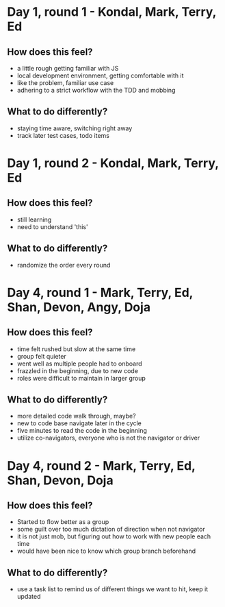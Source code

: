 # Day 1, round 1 - Kondal, Mark, Terry, Ed

## How does this feel?
- a little rough getting familiar with JS
- local development environment, getting comfortable with it
- like the problem, familiar use case
- adhering to a strict workflow with the TDD and mobbing

## What to do differently?
- staying time aware, switching right away
- track later test cases, todo items

# Day 1, round 2 - Kondal, Mark, Terry, Ed

## How does this feel?
- still learning
- need to understand 'this'

## What to do differently?
- randomize the order every round

# Day 4, round 1 -  Mark, Terry, Ed, Shan, Devon, Angy, Doja

## How does this feel?
- time felt rushed but slow at the same time
- group felt quieter
- went well as multiple people had to onboard
- frazzled in the beginning, due to new code
- roles were difficult to maintain in larger group 

## What to do differently?
- more detailed code walk through, maybe?
- new to code base navigate later in the cycle
- five minutes to read the code in the beginning
- utilize co-navigators, everyone who is not the navigator or driver

# Day 4, round 2 -  Mark, Terry, Ed, Shan, Devon, Doja

## How does this feel?
- Started to flow better as a group
- some guilt over too much dictation of direction when not navigator
- it is not just mob, but figuring out how to work with new people each time
- would have been nice to know which group branch beforehand

## What to do differently?
- use a task list to remind us of different things we want to hit, keep it updated